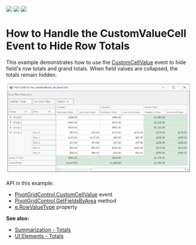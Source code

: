 <!-- default badges list -->
![](https://img.shields.io/endpoint?url=https://codecentral.devexpress.com/api/v1/VersionRange/174123442/18.2.3%2B)
[![](https://img.shields.io/badge/Open_in_DevExpress_Support_Center-FF7200?style=flat-square&logo=DevExpress&logoColor=white)](https://supportcenter.devexpress.com/ticket/details/T830448)
[![](https://img.shields.io/badge/📖_How_to_use_DevExpress_Examples-e9f6fc?style=flat-square)](https://docs.devexpress.com/GeneralInformation/403183)
<!-- default badges end -->
# How to Handle the CustomValueCell Event to Hide Row Totals

This example demonstrates how to use the [CustomCellValue](https://docs.devexpress.com/WindowsForms/DevExpress.XtraPivotGrid.PivotGridControl.CustomCellValue) event to hide field's row totals and grand totals. When field values are collapsed, the totals remain hidden.

![screenshot](./images/screenshot.png)


API in this example:

* [PivotGridControl.CustomCellValue](https://docs.devexpress.com/WindowsForms/DevExpress.XtraPivotGrid.PivotGridControl.CustomCellValue) event
* [PivotGridControl.GetFieldsByArea](https://docs.devexpress.com/WindowsForms/DevExpress.XtraPivotGrid.PivotGridControl.GetFieldsByArea(DevExpress.XtraPivotGrid.PivotArea)) method
* [e.RowValueType](https://docs.devexpress.com/CoreLibraries/DevExpress.XtraPivotGrid.PivotCellEventArgsBase-3.RowValueType) property

**See also:**

* [Summarization - Totals](https://docs.devexpress.com/WindowsForms/1810)
* [UI Elements - Totals](https://docs.devexpress.com/WindowsForms/1691)
